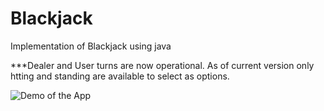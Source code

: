 # Blackjack
Implementation of Blackjack using java

***Dealer and User turns are now operational. As of current version only htting and standing are available to select as options.


![Demo of the App](https://imgur.com/a/BtlgJ)

